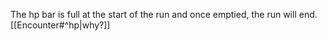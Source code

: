 The hp bar is full at the start of the run and once emptied, the run will end. [[Encounter#^hp|why?]]
